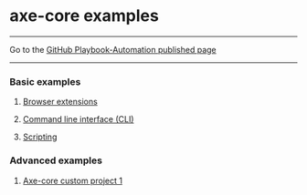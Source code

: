 # axe-core examples

---

Go to the [GitHub Playbook-Automation published page](https://section508coordinators.github.io/Dev-Automation/)

---


### Basic examples

 1. [Browser extensions](/examples/axe-core/axe-basic-browser-ext)

 2. [Command line interface (CLI)](/examples/axe-core/axe-basic-cli)

 3. [Scripting](/examples/axe-core/axe-basic-scripts)
        
### Advanced examples

 1. [Axe-core custom project 1](https://github.com/Section508Coordinators/Dev-Automation/tree/master/examples/axe-core/axe-advanced-project1)
